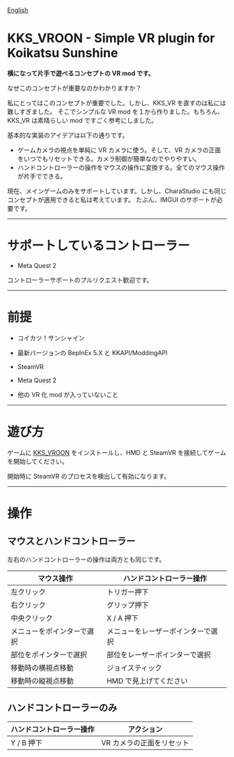 [English](README.md)

# KKS_VROON - Simple VR plugin for Koikatsu Sunshine

**横になって片手で遊べるコンセプトの VR mod です。**

なぜこのコンセプトが重要なのかわかりますか？

私にとってはこのコンセプトが重要でした。しかし、KKS_VR を直すのは私には難しすぎました。
そこでシンプルな VR mod を１から作りました。もちろん、KKS_VR は素晴らしい mod ですごく参考にしました。

基本的な実装のアイデアは以下の通りです。

- ゲームカメラの視点を単純に VR カメラに使う。そして、VR カメラの正面をいつでもリセットできる。カメラ制御が簡単なのでやりやすい。
- ハンドコントローラーの操作をマウスの操作に変換する。全てのマウス操作が片手でできる。

現在、メインゲームのみをサポートしています。しかし、CharaStudio にも同じコンセプトが適用できると私は考えています。
たぶん、IMGUI のサポートが必要です。

----

# サポートしているコントローラー

- Meta Quest 2

コントローラーサポートのプルリクエスト歓迎です。

----

# 前提

- コイカツ！サンシャイン
- 最新バージョンの BepInEx 5.X と KKAPI/ModdingAPI
- SteamVR
- Meta Quest 2

- 他の VR 化 mod が入っていないこと

----

# 遊び方

ゲームに [KKS_VROON](https://github.com/toydev/KKS_VROON/releases) をインストールし、HMD と SteamVR を接続してゲームを開始してください。

開始時に SteamVR のプロセスを検出して有効になります。

----

# 操作
## マウスとハンドコントローラー
左右のハンドコントローラーの操作は両方とも同じです。

|マウス操作|ハンドコントローラー操作|
|----|----|
|左クリック|トリガー押下|
|右クリック|グリップ押下|
|中央クリック|X / A 押下|
|メニューをポインターで選択|メニューをレーザーポインターで選択|
|部位をポインターで選択|部位をレーザーポインターで選択|
|移動時の横視点移動|ジョイスティック|
|移動時の縦視点移動|HMD で見上げてください|

## ハンドコントローラーのみ
|ハンドコントローラー操作|アクション|
|----|----|
|Y / B 押下|VR カメラの正面をリセット|
